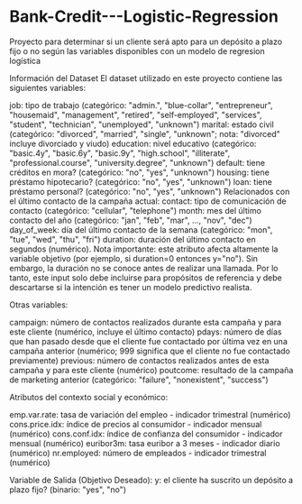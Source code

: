 # Bank-Credit---Logistic-Regression
Proyecto para determinar si un cliente será apto para un depósito a plazo fijo o no según las variables disponibles con un modelo de regresion logística

Información del Dataset
El dataset utilizado en este proyecto contiene las siguientes variables:

job: tipo de trabajo (categórico: "admin.", "blue-collar", "entrepreneur", "housemaid", "management", "retired", "self-employed", "services", "student", "technician", "unemployed", "unknown")
marital: estado civil (categórico: "divorced", "married", "single", "unknown"; nota: "divorced" incluye divorciado y viudo)
education: nivel educativo (categórico: "basic.4y", "basic.6y", "basic.9y", "high.school", "illiterate", "professional.course", "university.degree", "unknown")
default: tiene créditos en mora? (categórico: "no", "yes", "unknown")
housing: tiene préstamo hipotecario? (categórico: "no", "yes", "unknown")
loan: tiene préstamo personal? (categórico: "no", "yes", "unknown")
Relacionados con el último contacto de la campaña actual:
contact: tipo de comunicación de contacto (categórico: "cellular", "telephone")
month: mes del último contacto del año (categórico: "jan", "feb", "mar", ..., "nov", "dec")
day_of_week: día del último contacto de la semana (categórico: "mon", "tue", "wed", "thu", "fri")
duration: duración del último contacto en segundos (numérico). Nota importante: este atributo afecta altamente la variable objetivo (por ejemplo, si duration=0 entonces y="no"). Sin embargo, la duración no se conoce antes de realizar una llamada. Por lo tanto, este input solo debe incluirse para propósitos de referencia y debe descartarse si la intención es tener un modelo predictivo realista.

Otras variables:

campaign: número de contactos realizados durante esta campaña y para este cliente (numérico, incluye el último contacto)
pdays: número de días que han pasado desde que el cliente fue contactado por última vez en una campaña anterior (numérico; 999 significa que el cliente no fue contactado previamente)
previous: número de contactos realizados antes de esta campaña y para este cliente (numérico)
poutcome: resultado de la campaña de marketing anterior (categórico: "failure", "nonexistent", "success")

Atributos del contexto social y económico:

emp.var.rate: tasa de variación del empleo - indicador trimestral (numérico)
cons.price.idx: índice de precios al consumidor - indicador mensual (numérico)
cons.conf.idx: índice de confianza del consumidor - indicador mensual (numérico)
euribor3m: tasa euribor a 3 meses - indicador diario (numérico)
nr.employed: número de empleados - indicador trimestral (numérico)

Variable de Salida (Objetivo Deseado):
y: el cliente ha suscrito un depósito a plazo fijo? (binario: "yes", "no")
